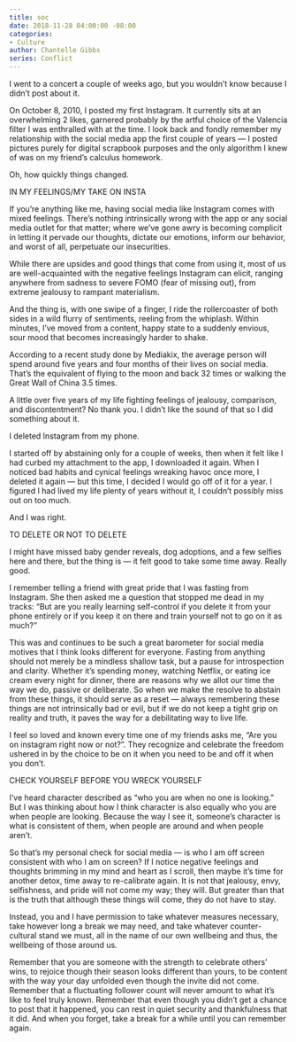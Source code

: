 ```yaml
---
title: soc
date: 2018-11-28 04:00:00 -08:00
categories:
- Culture
author: Chantelle Gibbs
series: Conflict
---
```


I went to a concert a couple of weeks ago, but you wouldn’t know because I didn’t post about it.

On October 8, 2010, I posted my first Instagram. It currently sits at an overwhelming 2 likes, garnered probably by the artful choice of the Valencia filter I was enthralled with at the time. I look back and fondly remember my relationship with the social media app the first couple of years — I posted pictures purely for digital scrapbook purposes and the only algorithm I knew of was on my friend’s calculus homework.

Oh, how quickly things changed.

IN MY FEELINGS/MY TAKE ON INSTA

If you’re anything like me, having social media like Instagram comes with mixed feelings. There’s nothing intrinsically wrong with the app or any social media outlet for that matter; where we’ve gone awry is becoming complicit in letting it pervade our thoughts, dictate our emotions, inform our behavior, and worst of all, perpetuate our insecurities.   

While there are upsides and good things that come from using it, most of us are well-acquainted with the negative feelings Instagram can elicit, ranging anywhere from sadness to severe FOMO (fear of missing out), from extreme jealousy to rampant materialism. 

And the thing is, with one swipe of a finger, I ride the rollercoaster of both sides in a wild flurry of  sentiments, reeling from the whiplash. Within minutes, I’ve moved from a content, happy state to a suddenly envious, sour mood that becomes increasingly harder to shake.

According to a recent study done by Mediakix, the average person will spend around five years and four months of their lives on social media. That’s the equivalent of flying to the moon and back 32 times or walking the Great Wall of China 3.5 times. 

A little over five years of my life fighting feelings of jealousy, comparison, and discontentment? No thank you. I didn’t like the sound of that so I did something about it. 

I deleted Instagram from my phone.

I started off by abstaining only for a couple of weeks, then when it felt like I had curbed my attachment to the app, I downloaded it again. When I noticed bad habits and cynical feelings wreaking havoc once more, I deleted it again — but this time, I decided I would go off of it for a year. I figured I had lived my life plenty of years without it, I couldn’t possibly miss out on too much.

And I was right.

TO DELETE OR NOT TO DELETE

I might have missed baby gender reveals, dog adoptions, and a few selfies here and there, but the thing is — it felt good to take some time away. Really good.
 
I remember telling a friend with great pride that I was fasting from Instagram. She then asked me a question that stopped me dead in my tracks: “But are you really learning self-control if you delete it from your phone entirely or if you keep it on there and train yourself not to go on it as much?”

This was and continues to be such a great barometer for social media motives that I think looks different for everyone. Fasting from anything should not merely be a mindless shallow task, but a pause for introspection and clarity. Whether it’s spending money, watching Netflix, or eating ice cream every night for dinner, there are reasons why we allot our time the way we do, passive or deliberate. So when we make the resolve to abstain from these things, it should serve as a reset — always remembering these things are not intrinsically bad or evil, but if we do not keep a tight grip on reality and truth, it paves the way for a debilitating way to live life. 

I feel so loved and known every time one of my friends asks me, “Are you on instagram right now or not?”. They recognize and celebrate the freedom ushered in by the choice to be on it when you need to be and off it when you don’t. 

CHECK YOURSELF BEFORE YOU WRECK YOURSELF

I’ve heard character described as “who you are when no one is looking.” But I was thinking about how I think character is also equally who you are when people are looking. Because the way I see it, someone’s character is what is consistent of them, when people are around and when people aren’t. 

So that’s my personal check for social media — is who I am off screen consistent with who I am on screen? If I notice negative feelings and thoughts brimming in my mind and heart as I scroll, then maybe it’s time for another detox, time away to re-calibrate again. It is not that jealousy, envy, selfishness, and pride will not come my way; they will. But greater than that is the truth that although these things will come, they do not have to stay.

Instead, you and I have permission to take whatever measures necessary, take however long a break we may need, and take whatever counter-cultural stand we must, all in the name of our own wellbeing and thus, the wellbeing of those around us. 

Remember that you are someone with the strength to celebrate others’ wins, to rejoice though their season looks different than yours, to be content with the way your day unfolded even though the invite did not come. Remember that a fluctuating follower count will never amount to what it’s like to feel truly known. Remember that even though you didn’t get a chance to post that it happened, you can rest in quiet security and thankfulness that it did. And when you forget, take a break for a while until you can remember again. 
